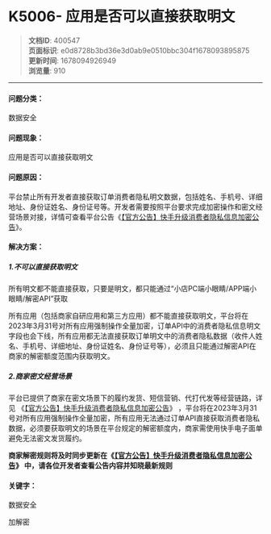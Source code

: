 # K5006- 应用是否可以直接获取明文

> **文档ID**: 400547  
> **页面标识**: e0d8728b3bd36e3d0ab9e0510bbc304f1678093895875  
> **更新时间**: 1678094926949  
> **浏览量**: 910

---

#### 问题分类：

数据安全

#### 问题现象：

应用是否可以直接获取明文

#### 问题原因：

平台禁止所有开发者直接获取订单消费者隐私明文数据，包括姓名、手机号、详细地址、身份证姓名、身份证号等。开发者需要按照平台要求完成加密操作和密文经营场景对接，详情可查看平台公告《[【官方公告】快手升级消费者隐私信息加密公告](https://edu.kwaixiaodian.com/bbs/web/article?id=16556&layoutType=4)》。

#### 解决方案：

##### 1.不可以直接获取明文

所有明文都不能直接获取，只要是明文，都只能通过“小店PC端小眼睛/APP端小眼睛/解密API”获取

所有应用（包括商家自研应用和第三方应用）都不能直接获取明文，平台将在2023年3月31号对所有应用强制操作全量加密，订单API中的消费者隐私信息明文字段也会下线，所有应用都无法直接获取订单明文中的消费者隐私数据（收件人姓名、手机号、详细地址、身份证姓名、身份证号等），必须且只能通过解密API在商家的解密额度范围内获取明文。

##### 2.商家密文经营场景

平台已提供了商家在密文场景下的履约发货、短信营销、代打代发等经营链路，详见 《[【官方公告】快手升级消费者隐私信息加密公告](https://edu.kwaixiaodian.com/bbs/web/article?id=16556&layoutType=4)》 ，平台将在2023年3月31号对所有应用强制操作全量加密，所有应用无法通过订单API直接获取消费者隐私数据，必须要获取明文的场景在平台规定的解密额度内，商家需使用快手电子面单避免无法密文发货履约。

**商家解密规则将及时同步更新在《[【官方公告】快手升级消费者隐私信息加密公告](https://edu.kwaixiaodian.com/bbs/web/article?id=16556&layoutType=4)》 中，请各位开发者查看公告内容并知晓最新规则**

#### 关键字：

数据安全

加解密
